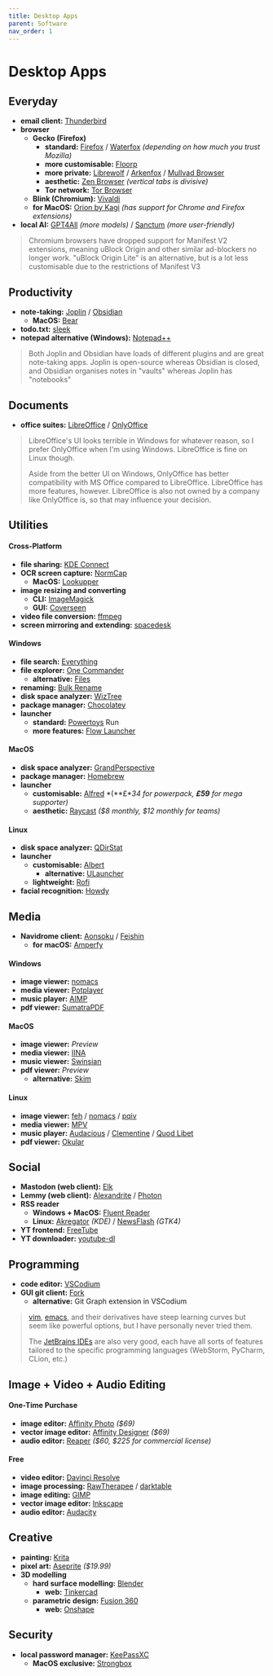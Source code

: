 ```yaml
---
title: Desktop Apps
parent: Software
nav_order: 1
---
```

# Desktop Apps

## Everyday

- **email client:** [Thunderbird](https://www.thunderbird.net/download)
- **browser** 
	- **Gecko (Firefox)**
		- **standard:** [Firefox](https://www.mozilla.org/firefox/new) / [Waterfox](https://www.waterfox.net/download) *(depending on how much you trust Mozilla)*
		- **more customisable:** [Floorp](https://floorp.app)
		- **more private:** [Librewolf](https://librewolf.net/installation/) / [Arkenfox](https://github.com/arkenfox/user.js) / [Mullvad Browser](https://mullvad.net/download/browser/windows)
		- **aesthetic:** [Zen Browser](https://zen-browser.app/download) *(vertical tabs is divisive)*
		- **Tor network:** [Tor Browser](https://www.torproject.org/download)
	- **Blink (Chromium):** [Vivaldi](https://vivaldi.com/download) 
	- **for MacOS:** [Orion by Kagi](https://kagi.com/orion/) *(has support for Chrome and Firefox extensions)*
- **local AI:** [GPT4All](https://www.nomic.ai/gpt4all) *(more models)* / [Sanctum](https://sanctum.ai/) *(more user-friendly)*

> Chromium browsers have dropped support for Manifest V2 extensions, meaning uBlock Origin and other similar ad-blockers no longer work. "uBlock Origin Lite" is an alternative, but is a lot less customisable due to the restrictions of Manifest V3

## Productivity

- **note-taking:** [Joplin](https://joplinapp.org/download) / [Obsidian](https://obsidian.md/download)
	- **MacOS:** [Bear](https://bear.app/)
- **todo.txt:** [sleek](https://github.com/ransome1/sleek)
- **notepad alternative (Windows):** [Notepad++](https://notepad-plus-plus.org/downloads)

> Both Joplin and Obsidian have loads of different plugins and are great note-taking apps. Joplin is open-source whereas Obsidian is closed, and Obsidian organises notes in "vaults" whereas Joplin has "notebooks"

## Documents

- **office suites:** [LibreOffice](https://www.libreoffice.org/download) / [OnlyOffice](https://www.onlyoffice.com/download-desktop.aspx)

> LibreOffice's UI looks terrible in Windows for whatever reason, so I prefer OnlyOffice when I'm using Windows. LibreOffice is fine on Linux though. 
> 
> Aside from the better UI on Windows, OnlyOffice has better compatibility with MS Office compared to LibreOffice. LibreOffice has more features, however. LibreOffice is also not owned by a company like OnlyOffice is, so that may influence your decision.

## Utilities

#### Cross-Platform

- **file sharing:** [KDE Connect](https://kdeconnect.kde.org/download.html)
- **OCR screen capture:** [NormCap](https://dynobo.github.io/normcap/)
	- **MacOS:** [Lookupper](https://lookupper.com/) 
- **image resizing and converting** 
	- **CLI:** [ImageMagick](https://imagemagick.org/script/download.php)
	- **GUI:** [Coverseen](https://converseen.fasterland.net/)
- **video file conversion:** [ffmpeg](https://ffmpeg.org/download.html)
- **screen mirroring and extending:** [spacedesk](https://www.spacedesk.net/download)

#### Windows

- **file search:** [Everything](https://www.voidtools.com/)
- **file explorer:** [One Commander ](https://www.onecommander.com/)
	- **alternative:** [Files](https://files.community/download)
- **renaming:** [Bulk Rename](https://www.bulkrenameutility.co.uk/Download.php)
- **disk space analyzer:** [WizTree](https://diskanalyzer.com/download)
- **package manager:** [Chocolatey](https://chocolatey.org/install)
- **launcher** 
	- **standard:** [Powertoys](https://learn.microsoft.com/windows/powertoys/install) Run
	- **more features:** [Flow Launcher](https://www.flowlauncher.com/)

#### MacOS

- **disk space analyzer:** [GrandPerspective](https://apps.apple.com/app/grandperspective/id1111570163?mt=12)
- **package manager:** [Homebrew](https://brew.sh/)
- **launcher** 
	- **customisable:** [Alfred](https://www.alfredapp.com/) *(**£**34 for powerpack, **£59** for mega supporter)* 
	- **aesthetic:** [Raycast](https://www.raycast.com/) *($8 monthly, $12 monthly for teams)*

#### Linux

- **disk space analyzer:** [QDirStat](https://github.com/shundhammer/qdirstat)
- **launcher** 
	- **customisable:** [Albert](https://github.com/albertlauncher/albert)
		- **alternative:** [ULauncher](https://ulauncher.io/)
	- **lightweight:** [Rofi](https://github.com/davatorium/rofi)
- **facial recognition:** [Howdy](https://github.com/boltgolt/howdy)

## Media

- **Navidrome client:** [Aonsoku](https://github.com/victoralvesf/aonsoku) / [Feishin](https://github.com/jeffvli/feishin)
	- **for macOS:** [Amperfy](https://apps.apple.com/app/amperfy-music/id1530145038)

#### Windows

- **image viewer:** [nomacs](https://nomacs.org/)
- **media viewer:** [Potplayer](https://potplayer.daum.net/)
- **music player:** [AIMP](http://www.aimp.ru/)
- **pdf viewer:** [SumatraPDF](https://www.sumatrapdfreader.org/download-free-pdf-viewer)

#### MacOS

- **image viewer:** *Preview*
- **media viewer:** [IINA](https://iina.io/download/)
- **music viewer:** [Swinsian](https://swinsian.com/)
- **pdf viewer:** *Preview*
	- **alternative:** [Skim](https://skim-app.sourceforge.io/)

#### Linux

- **image viewer:** [feh](https://feh.finalrewind.org/) / [nomacs](https://nomacs.org/) / [pqiv](https://www.pberndt.com/Programme/Linux/pqiv/index.html)
- **media viewer:** [MPV](https://mpv.io/)
- **music player:** [Audacious](https://audacious-media-player.org/download) / [Clementine](https://www.clementine-player.org/downloads) / [Quod Libet](https://quodlibet.readthedocs.io/quodlibet-4.6/downloads.html)
- **pdf viewer:** [Okular](https://okular.kde.org/download/)

## Social

- **Mastodon (web client):** [Elk](https://elk.zone)
- **Lemmy (web client):** [Alexandrite](https://alexandrite.app/) / [Photon](https://photon.lemmy.world/)
- **RSS reader** 
	- **Windows + MacOS:** [Fluent Reader](https://hyliu.me/fluent-reader/)
	- **Linux:** [Akregator](https://apps.kde.org/akregator/) *(KDE)* / [NewsFlash](https://apps.gnome.org/NewsFlash/) *(GTK4)*
- **YT frontend:** [FreeTube](https://freetubeapp.io/)
- **YT downloader:** [youtube-dl](https://github.com/ytdl-org/youtube-dl)

## Programming

- **code editor:** [VSCodium](https://vscodium.com/#install)
- **GUI git client:** [Fork](https://fork.dev)
	- **alternative:** Git Graph extension in VSCodium

> [vim](https://www.vim.org/), [emacs](https://www.gnu.org/software/emacs/), and their derivatives have steep learning curves but seem like powerful options, but I have personally never tried them.
> 
> The [JetBrains IDEs](https://www.jetbrains.com/ides/) are also very good, each have all sorts of features tailored to the specific programming languages (WebStorm, PyCharm, CLion, etc.)

## Image + Video + Audio Editing

#### One-Time Purchase

- **image editor:** [Affinity Photo](https://affinity.serif.com/photo/) *($69)*
- **vector image editor:** [Affinity Designer](https://affinity.serif.com/designer/) *($69)*
- **audio editor:** [Reaper](https://www.reaper.fm/) *($60, $225 for commercial license)*

#### Free

- **video editor:** [Davinci Resolve](https://www.blackmagicdesign.com/products/davinciresolve)
- **image processing:** [RawTherapee](https://www.rawtherapee.com/downloads/) / [darktable](https://www.darktable.org/install/)
- **image editing:** [GIMP](https://www.gimp.org/downloads/)
- **vector image editor:** [Inkscape](https://inkscape.org/release)
- **audio editor:** [Audacity](https://www.audacityteam.org/download/)

## Creative

- **painting:** [Krita](https://krita.org/download/)
- **pixel art:** [Aseprite](https://www.aseprite.org/) *($19.99)*
- **3D modelling** 
	- **hard surface modelling:** [Blender](https://www.blender.org/download/)
		- **web:** [Tinkercad](https://www.tinkercad.com/)
	- **parametric design:** [Fusion 360](https://www.autodesk.com/products/fusion-360/overview)
		- **web:** [Onshape](https://www.onshape.com) 

## Security

- **local password manager:** [KeePassXC](https://keepassxc.org/download/)
	- **MacOS exclusive:** [Strongbox](https://strongboxsafe.com/)


